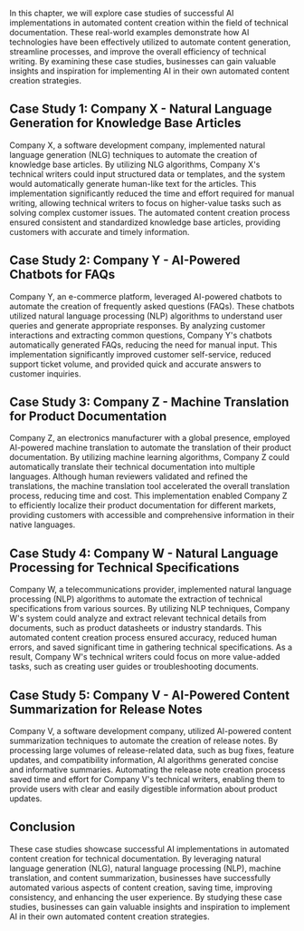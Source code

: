 
In this chapter, we will explore case studies of successful AI implementations in automated content creation within the field of technical documentation. These real-world examples demonstrate how AI technologies have been effectively utilized to automate content generation, streamline processes, and improve the overall efficiency of technical writing. By examining these case studies, businesses can gain valuable insights and inspiration for implementing AI in their own automated content creation strategies.

**Case Study 1: Company X - Natural Language Generation for Knowledge Base Articles**
-------------------------------------------------------------------------------------

Company X, a software development company, implemented natural language generation (NLG) techniques to automate the creation of knowledge base articles. By utilizing NLG algorithms, Company X's technical writers could input structured data or templates, and the system would automatically generate human-like text for the articles. This implementation significantly reduced the time and effort required for manual writing, allowing technical writers to focus on higher-value tasks such as solving complex customer issues. The automated content creation process ensured consistent and standardized knowledge base articles, providing customers with accurate and timely information.

**Case Study 2: Company Y - AI-Powered Chatbots for FAQs**
----------------------------------------------------------

Company Y, an e-commerce platform, leveraged AI-powered chatbots to automate the creation of frequently asked questions (FAQs). These chatbots utilized natural language processing (NLP) algorithms to understand user queries and generate appropriate responses. By analyzing customer interactions and extracting common questions, Company Y's chatbots automatically generated FAQs, reducing the need for manual input. This implementation significantly improved customer self-service, reduced support ticket volume, and provided quick and accurate answers to customer inquiries.

**Case Study 3: Company Z - Machine Translation for Product Documentation**
---------------------------------------------------------------------------

Company Z, an electronics manufacturer with a global presence, employed AI-powered machine translation to automate the translation of their product documentation. By utilizing machine learning algorithms, Company Z could automatically translate their technical documentation into multiple languages. Although human reviewers validated and refined the translations, the machine translation tool accelerated the overall translation process, reducing time and cost. This implementation enabled Company Z to efficiently localize their product documentation for different markets, providing customers with accessible and comprehensive information in their native languages.

**Case Study 4: Company W - Natural Language Processing for Technical Specifications**
--------------------------------------------------------------------------------------

Company W, a telecommunications provider, implemented natural language processing (NLP) algorithms to automate the extraction of technical specifications from various sources. By utilizing NLP techniques, Company W's system could analyze and extract relevant technical details from documents, such as product datasheets or industry standards. This automated content creation process ensured accuracy, reduced human errors, and saved significant time in gathering technical specifications. As a result, Company W's technical writers could focus on more value-added tasks, such as creating user guides or troubleshooting documents.

**Case Study 5: Company V - AI-Powered Content Summarization for Release Notes**
--------------------------------------------------------------------------------

Company V, a software development company, utilized AI-powered content summarization techniques to automate the creation of release notes. By processing large volumes of release-related data, such as bug fixes, feature updates, and compatibility information, AI algorithms generated concise and informative summaries. Automating the release note creation process saved time and effort for Company V's technical writers, enabling them to provide users with clear and easily digestible information about product updates.

**Conclusion**
--------------

These case studies showcase successful AI implementations in automated content creation for technical documentation. By leveraging natural language generation (NLG), natural language processing (NLP), machine translation, and content summarization, businesses have successfully automated various aspects of content creation, saving time, improving consistency, and enhancing the user experience. By studying these case studies, businesses can gain valuable insights and inspiration to implement AI in their own automated content creation strategies.
